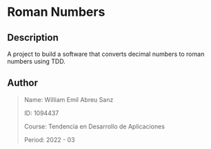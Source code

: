 # Roman Numbers

## Description
A project to build a software that converts decimal numbers to roman numbers using TDD.

## Author
> Name: William Emil Abreu Sanz
>
> ID: 1094437
>
> Course: Tendencia en Desarrollo de Aplicaciones
>
> Period: 2022 - 03
